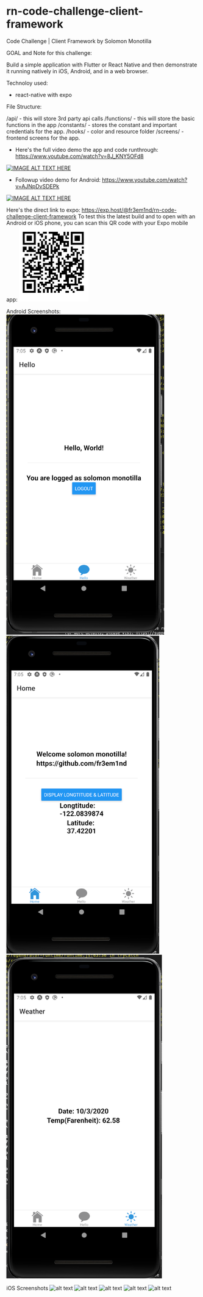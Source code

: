 # rn-code-challenge-client-framework
Code Challenge | Client Framework
by Solomon Monotilla 
 
GOAL and Note for this challenge:

Build a simple application with Flutter or React Native and then demonstrate it running natively in iOS, Android, and in a web browser. 


Technoloy used:

- react-native with expo


File Structure:

/api/ - this will store 3rd party api calls
/functions/ - this will store the basic functions in the app
/constants/ - stores the constant and important credentials for the app.
/hooks/ - color and resource folder
/screens/ - frontend screens for the app.

- Here's the full video demo the app and code runthrough: https://www.youtube.com/watch?v=8J_KNY5OFd8

[![IMAGE ALT TEXT HERE](https://img.youtube.com/vi/8J_KNY5OFd8/0.jpg)](https://www.youtube.com/watch?v=8J_KNY5OFd8)

- Followup video demo for Android: https://www.youtube.com/watch?v=AJNpDvSDEPk

[![IMAGE ALT TEXT HERE](https://img.youtube.com/vi/AJNpDvSDEPk/0.jpg)](https://www.youtube.com/watch?v=AJNpDvSDEPk)


Here's the direct link to expo: https://exp.host/@fr3em1nd/rn-code-challenge-client-framework
To test this the latest build and to open with an Android or iOS phone, you can scan this QR code with your Expo mobile app:
![alt text](/showcase/expo_qr.png)



Android Screenshots:
![alt text](/showcase/android1.png)
![alt text](/showcase/android2.png)
![alt text](/showcase/android3.png)

iOS Screenshots
![alt text](/showcase/ios1.png)
![alt text](/showcase/ios2.png)
![alt text](/showcase/ios3.png)
![alt text](/showcase/ios4.png)
![alt text](/showcase/ios5.png)
